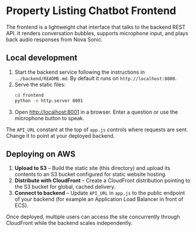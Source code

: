 # Property Listing Chatbot Frontend

The frontend is a lightweight chat interface that talks to the backend REST
API. It renders conversation bubbles, supports microphone input, and plays back
audio responses from Nova Sonic.

## Local development

1. Start the backend service following the instructions in
   `../backend/README.md`. By default it runs on `http://localhost:8000`.
2. Serve the static files:
   ```bash
   cd frontend
   python -m http.server 8001
   ```
3. Open [http://localhost:8001](http://localhost:8001) in a browser. Enter a
   question or use the microphone button to speak.

The `API_URL` constant at the top of `app.js` controls where requests are sent.
Change it to point at your deployed backend.

## Deploying on AWS

1. **Upload to S3** – Build the static site (this directory) and upload its
   contents to an S3 bucket configured for static website hosting.
2. **Distribute with CloudFront** – Create a CloudFront distribution pointing to
   the S3 bucket for global, cached delivery.
3. **Connect to backend** – Update `API_URL` in `app.js` to the public endpoint
   of your backend (for example an Application Load Balancer in front of ECS).

Once deployed, multiple users can access the site concurrently through
CloudFront while the backend scales independently.
